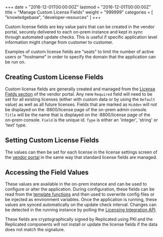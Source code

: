 +++
date = "2016-12-01T00:00:00Z"
lastmod = "2016-12-01T00:00:00Z"
title = "Manage Custom License Fields"
weight = "999999"
categories = [ "knowledgebase", "developer-resources" ]
+++

Custom license fields are key value pairs that can be created in the vendor portal, securely delivered to each on-prem instance and kept in sync through automated update checks. This is useful if specific application level information might change from customer to customer.

Examples of custom license fields are "seats" to limit the number of active users or "hostname" in order to specify the domain that the application can be run on.

## Creating Custom License Fields
Custom license fields are generally created and managed from the [License Fields section](https://vendor.replicated.com/#/license-fields) of the vendor portal. Any new `Required` field will need to be set for all existing licenses (either with custom data or by using the `Default` value) as well as all future licenses. Fields that are marked as `Hidden` will not be displayed on the :8800/license page of the on-prem admin console. `Title` will be the name that is displayed on the :8800/license page of the on-prem console. `Field` is the unique id. `Type` is either an 'integer', 'string' or 'text' type.

## Setting Custom License Fields
The values can then be set for each license in the license settings screen of the [vendor portal](https://vendor.replicated.com/#/licenses) in the same way that standard license fields are managed. 

## Accessing the Field Values
These values are available in the on-prem instance and can be used to configure or alter the application. During configuration, these fields can be read from the [template functions](/packaging-an-application/template-functions#licensefieldvalue) and then used to overwrite config files or be injected as environment variables. Once the application is running, these values are synced automatically on the update check interval. Changes can be detected in the running instance by polling the [Licensing Integration API](https://replicated.readme.io/docs/license-api).

These fields are cryptographically signed by Replicated using PKI and the Replicated components will not install or update the license fields if the data does not match the signature.
